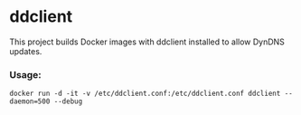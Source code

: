 # ddclient

This project builds Docker images with ddclient installed to allow DynDNS updates.

### Usage:

`docker run -d -it -v /etc/ddclient.conf:/etc/ddclient.conf ddclient --daemon=500 --debug`
